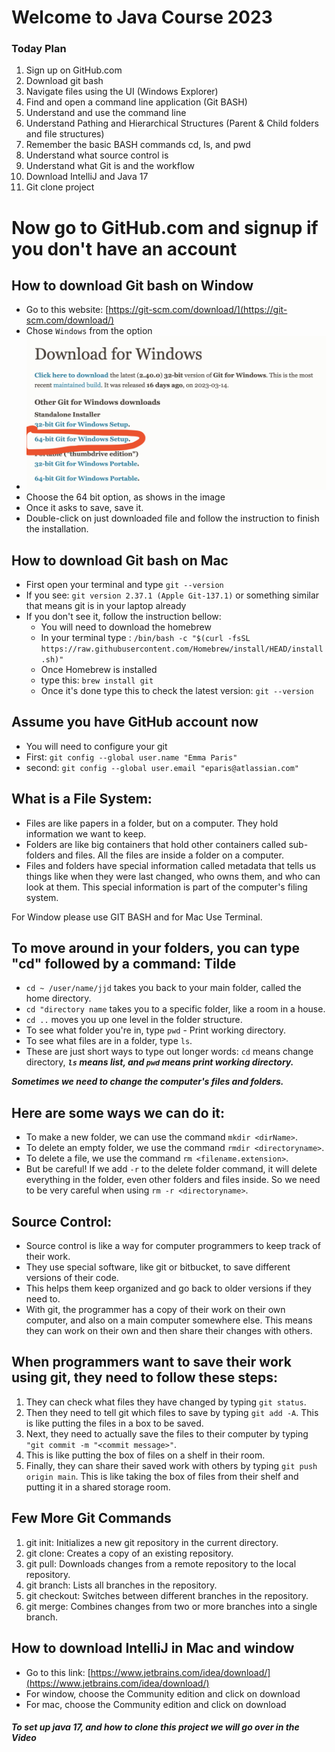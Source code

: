 # Welcome to Java Course 2023
### Today Plan
1. Sign up on GitHub.com 
2. Download git bash 
3. Navigate files using the UI (Windows Explorer)
4. Find and open a command line application (Git BASH)
5. Understand and use the command line 
6. Understand Pathing and Hierarchical Structures (Parent & Child folders and file structures)
7. Remember the basic BASH commands cd, ls, and pwd 
8. Understand what source control is 
9. Understand what Git is and the workflow
10. Download IntelliJ and Java 17
11. Git clone project

# Now go to GitHub.com and signup if you don't have an account

## How to download Git bash on Window
- Go to this website: [https://git-scm.com/download/](https://git-scm.com/download/)
- Chose `Windows` from the option
- ![gitImage.png](https://github.com/anishniroula1/entireAcademyAssignments/raw/main/src/main/java/com/entireAcademy/Day1/IntroductionTool/gitImage.png)
- Choose the 64 bit option, as shows in the image
- Once it asks to save, save it.
- Double-click on just downloaded file and follow the instruction to finish the installation.

## How to download Git bash on Mac
- First open your terminal and type `git --version`
- If you see: `git version 2.37.1 (Apple Git-137.1)` or something similar that means git is in your laptop already
- If you don't see it, follow the instruction bellow:
  - You will need to download the homebrew
  - In your terminal type : `/bin/bash -c "$(curl -fsSL https://raw.githubusercontent.com/Homebrew/install/HEAD/install.sh)"`
  - Once Homebrew is installed
  - type this: `brew install git`
  - Once it's done type this to check the latest version: `git --version`

## Assume you have GitHub account now
- You will need to configure your git
- First: `git config --global user.name "Emma Paris"`
- second: `git config --global user.email "eparis@atlassian.com"`

## What is a File System:
- Files are like papers in a folder, but on a computer. They hold information we want to keep.
- Folders are like big containers that hold other containers called sub-folders and files. All the files are inside a folder on a computer.
- Files and folders have special information called metadata that tells us things like when they were last changed, who owns them, and who can look at them. This special information is part of the computer's filing system.

For Window please use GIT BASH and for Mac Use Terminal.

## To move around in your folders, you can type "cd" followed by a command: Tilde
- `cd ~ /user/name/jjd` takes you back to your main folder, called the home directory.
- `cd "directory name` takes you to a specific folder, like a room in a house.
- `cd ..` moves you up one level in the folder structure.
- To see what folder you're in, type `pwd` - Print working directory.
- To see what files are in a folder, type `ls`.
- These are just short ways to type out longer words: `cd` means change directory,
  ***`ls` means list, and `pwd` means print working directory.***

***Sometimes we need to change the computer's files and folders.***

## Here are some ways we can do it:
- To make a new folder, we can use the command `mkdir <dirName>`.
- To delete an empty folder, we use the command `rmdir <directoryname>`.
- To delete a file, we use the command `rm <filename.extension>`.
- But be careful! If we add `-r` to the delete folder command, it will delete everything in the folder, even other folders and files inside. So we need to be very careful when using `rm -r <directoryname>`.

## Source Control:
- Source control is like a way for computer programmers to keep track of their work. 
- They use special software, like git or bitbucket, to save different versions of their code. 
- This helps them keep organized and go back to older versions if they need to.
- With git, the programmer has a copy of their work on their own computer, and also on a main computer somewhere else. This means they can work on their own and then share their changes with others.

## When programmers want to save their work using git, they need to follow these steps:
1. They can check what files they have changed by typing `git status`.
2. Then they need to tell git which files to save by typing `git add -A`. This is like putting the files in a box to be saved.
3. Next, they need to actually save the files to their computer by typing `"git commit -m "<commit message>"`. 
4. This is like putting the box of files on a shelf in their room. 
5. Finally, they can share their saved work with others by typing `git push origin main`. This is like taking the box of files from their shelf and putting it in a shared storage room.

## Few More Git Commands
1. git init: Initializes a new git repository in the current directory.
2. git clone: Creates a copy of an existing repository.
3. git pull: Downloads changes from a remote repository to the local repository.
4. git branch: Lists all branches in the repository.
5. git checkout: Switches between different branches in the repository.
6. git merge: Combines changes from two or more branches into a single branch.

## How to download IntelliJ in Mac and window
- Go to this link: [https://www.jetbrains.com/idea/download/](https://www.jetbrains.com/idea/download/)
- For window, choose the Community edition and click on download
- For mac, choose the Community edition and click on download

#### ***To set up java 17, and how to clone this project we will go over in the Video***
